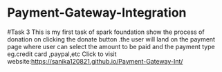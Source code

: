 # Payment-Gateway-Integration
#Task 3 This is my first task of spark foundation show the process of donation on clicking the donate button .the user will land on the payment page where user can select the amount to be paid and the payment type eg.credit card ,paypal,etc
Click to visit website:https://sanika120821.github.io/Payment-Gateway-Int/
